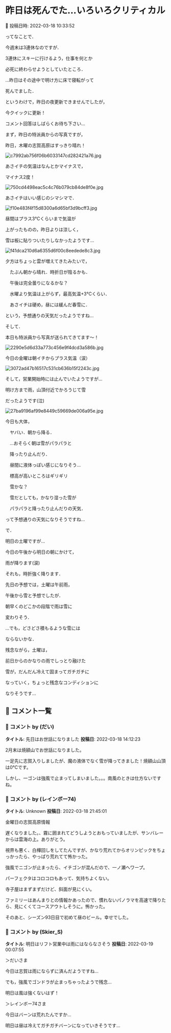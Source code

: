 # 昨日は死んでた…いろいろクリティカル

📅 投稿日時: 2022-03-18 10:33:52

ってなことで．


今週末は3連休なのですが．


3連休にスキーに行けるよう，仕事を何とか


必死に終わらせようとしていたところ．


…昨日はその途中で明け方に床で寝転がって


死んでました．





というわけで，昨日の夜更新できませんでしたが，


今クイックに更新！


コメント回答はしばらくお待ち下さい…





まず，昨日の特派員からの写真ですが，


昨日，木曜の志賀高原はすっきり晴れ！




![c7992ab756f06b6033147cd282421a76.jpg](images/c7992ab756f06b6033147cd282421a76.jpg)




あさイチの気温はなんとかマイナスで，


マイナス2度！




![750cd4498eac5c4c76b079cb84de8f0e.jpg](images/750cd4498eac5c4c76b079cb84de8f0e.jpg)




あさイチはいい感じのシマシマで．




![f10e483f4f15d8300a6d65bf3d9bcff3.jpg](images/f10e483f4f15d8300a6d65bf3d9bcff3.jpg)




昼間はプラス3℃くらいまで気温が


上がったものの，昨日よりは涼しく，


雪は板に貼りついたりしなかったようです…




![f41dca210d6a6355d6f00c8eedede8c3.jpg](images/f41dca210d6a6355d6f00c8eedede8c3.jpg)




夕方はちょっと雲が増えてきたみたいで，


　たぶん朝から晴れ．時折日が陰るかも．


　午後は完全曇りになるかな？


　水曜より気温は上がらず，最高気温+3℃くらい．


　あさイチは硬め，昼には緩んだ春雪に．


という，予想通りの天気だったようですね…





そして．


本日も特派員から写真が送られてきてます～！




![2290e5d6d33a773c456e9f4dcd3a586b.jpg](images/2290e5d6d33a773c456e9f4dcd3a586b.jpg)




今日の金曜は朝イチからプラス気温（涙）




![3072ad47b16517c531cb636b15f2243c.jpg](images/3072ad47b16517c531cb636b15f2243c.jpg)




そして，営業開始時には止んでいたようですが…


明け方まで雨，山頂付近でかろうじて雪


だったようです(泣)




![27ba9196af99e8449c59669de006a95e.jpg](images/27ba9196af99e8449c59669de006a95e.jpg)




今日も大体，


　ヤバい．朝から降る．


　…おそらく朝は雪がパラパラと


　降ったり止んだり．


　昼間に液体っぽい感じになりそう…


　標高が高いところはギリギリ


　雪かな？


　雪だとしても，かなり湿った雪が


　パラパラと降ったり止んだりの天気．


って予想通りの天気になりそうですね…





で．


明日の土曜ですが…


今日の午後から明日の朝にかけて，


雨が降ります(涙)


それも，時折強く降ります．





先日の予想では，土曜は午前雨，


午後から雪と予想でしたが．


朝早くのどこかの段階で雨は雪に


変わりそう．


…でも，どさどさ積もるような雪には


ならないかな．





残念ながら，土曜は，


前日からのかなりの雨でしっとり融けた


雪が，だんだん冷えて固まってガチガチに


なっていく，ちょっと残念なコンディションに


なりそうです…

## 💬 コメント一覧

### 💬 コメント by (だい)
**タイトル**: 先日はお世話になりました
**投稿日**: 2022-03-18 14:12:23

2月末は焼額山でお世話になりました。

一足先に志賀入りしましたが、魔の液体でなく雪が降ってきました！焼額山山頂は0℃です。

しかし、一ゴンは強風で止まってしまいました。。。南風のときは仕方ないですね。

### 💬 コメント by (レインボー74)
**タイトル**: Unknown
**投稿日**: 2022-03-18 21:45:01

金曜日の志賀高原情報

遅くなりました。、霧に囲まれてどうしようとおもっていましたが、サンバレーからは雲海の上。ありがとう。

視界も悪く、白樺回しをしてたんですが、かなり荒れてからオリンピックをちょっかったら、やっぱり荒れてて怖かった。

強風でニゴンが止まったら、イチゴンが混んだので、一ノ瀬へワープ。

パーフェクタはコロコロもあって、気持ちよくない。

寺子屋はまずまずだけど、斜面が見にくい。

ファミリーはあんまりとの情報かあったので、慣れないパノラマを高速で降りたら、見にくくてコースアウトしそうに。怖かった。

そのあと、シーズン93日目で初めて昼のビール。幸せでした。

### 💬 コメント by (Skier_S)
**タイトル**: 明日はリフト営業中は雨にはならなさそう
**投稿日**: 2022-03-19 00:07:55

＞だいさま

今日は志賀は雨にならずに済んだようですね…

でも，強風でゴンドラが止まっちゃったようで残念…

明日は風は強くないはず！



＞レインボー74さま

今日はバーンは荒れたんですか…

明日は昼は冷えてガチガチバーンになっていきそうです…

